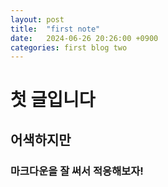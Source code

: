 ```yaml
---
layout: post
title:  "first note"
date:   2024-06-26 20:26:00 +0900
categories: first blog two
---
```


# 첫 글입니다

## 어색하지만

### 마크다운을 잘 써서 적응해보자!
